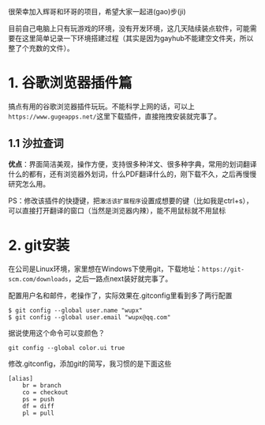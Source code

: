 很荣幸加入辉哥和环哥的项目，希望大家一起进(gao)步(ji)

目前自己电脑上只有玩游戏的环境，没有开发环境，这几天陆续装点软件，可能需要在这里简单记录一下环境搭建过程（其实是因为gayhub不能建空文件夹，所以整了个充数的文件）。

# 1. 谷歌浏览器插件篇
搞点有用的谷歌浏览器插件玩玩。不能科学上网的话，可以上`https://www.gugeapps.net/`这里下载插件，直接拖拽安装就完事了。
## 1.1 沙拉查词
**优点**：界面简洁美观，操作方便，支持很多种洋文、很多种字典，常用的划词翻译什么的都有，还有浏览器外划词，什么PDF翻译什么的，刚下载不久，之后再慢慢研究怎么用。

PS：修改该插件的快捷键，把`激活该扩展程序`设置成想要的键（比如我是ctrl+s），可以直接打开翻译的窗口（当然是浏览器内辣），能不用鼠标就不用鼠标

# 2. git安装
在公司是Linux环境，家里想在Windows下使用git，下载地址：`https://git-scm.com/downloads`，之后一路点next装好就完事了。

配置用户名和邮件，老操作了，实际效果在.gitconfig里看到多了两行配置
```
$ git config --global user.name "wupx"  
$ git config --global user.email "wupx@qq.com"  
```

据说使用这个命令可以变颜色？
```
git config --global color.ui true
```

修改.gitconfig，添加git的简写，我习惯的是下面这些
```
[alias]
	br = branch
    co = checkout 
    ps = push
	df = diff
    pl = pull
```
